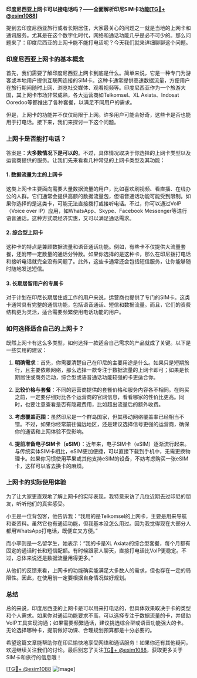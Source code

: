 **印度尼西亚上网卡可以接电话吗？——全面解析印尼SIM卡功能[[TG💪+ @esim1088](https://t.me/s/esim1088)]**

提到去印度尼西亚旅行或者长期居住，大家最关心的问题之一就是当地的上网卡和通讯服务。尤其是在这个数字化时代，网络和通话功能几乎是必不可少的。那么问题来了：印度尼西亚的上网卡能不能打电话呢？今天我们就来详细聊聊这个问题。

### 印度尼西亚上网卡的基本概念

首先，我们需要了解印度尼西亚上网卡到底是什么。简单来说，它是一种专门为游客或本地用户提供互联网连接的SIM卡。这种卡通常提供高速数据流量，方便用户在旅行期间随时上网、浏览社交媒体、观看视频等。印度尼西亚作为一个旅游大国，其上网卡市场非常成熟，各大运营商如Telkomsel、XL Axiata、Indosat Ooredoo等都推出了各种套餐，以满足不同用户的需求。

但是，上网卡的功能并不仅仅局限于上网。许多用户可能会好奇，这些卡是否也能用于打电话。接下来，我们来探讨一下这个问题。

### 上网卡是否能打电话？

答案是：**大多数情况下是可以的**。不过，具体情况取决于你选择的上网卡类型以及运营商提供的服务。让我们先来看看几种常见的上网卡类型及其功能：

#### 1. 数据流量为主的上网卡
这类上网卡主要面向需要大量数据流量的用户，比如喜欢刷视频、看直播、在线办公的人群。它们通常会提供高额的数据流量包，但语音通话功能可能受到限制。如果你选择的是这类卡，可能无法直接拨打或接听电话。不过，你可以通过VoIP（Voice over IP）应用，如WhatsApp、Skype、Facebook Messenger等进行语音通话。这种方式既经济实惠，又可以满足通话需求。

#### 2. 综合型上网卡
这种卡的特点是兼顾数据流量和语音通话功能。例如，有些卡不仅提供大流量套餐，还附带一定数量的通话分钟数。如果你选择的是这种卡，那么在印尼拨打电话和接听电话就完全没有问题了。此外，这些卡通常还会包括短信服务，让你能够随时随地发送短信。

#### 3. 长期居留用户的专属卡
对于计划在印尼长期居住或工作的用户来说，运营商也提供了专门的SIM卡。这类卡通常具有完整的通信功能，包括语音通话、短信和数据流量。而且，它们的资费结构更为灵活，适合需要频繁使用电话功能的用户。

### 如何选择适合自己的上网卡？

既然上网卡有这么多类型，如何选择一款适合自己需求的产品就成了关键。以下是一些实用的建议：

1. **明确需求**：首先，你需要清楚自己在印尼的主要用途是什么。如果只是短期旅行，且主要依赖网络，那么选择一款专注于数据流量的上网卡即可；如果是长期居住或商务活动，综合型或语音通话功能较强的卡更适合你。

2. **比较价格与套餐**：不同的运营商提供的套餐价格和服务内容各不相同。在购买之前，一定要仔细对比各个运营商的官网信息，看看哪家的性价比更高。同时，也要注意查看是否有隐藏费用，比如超出流量后的额外收费。

3. **考虑覆盖范围**：虽然印尼是一个群岛国家，但其移动网络覆盖率已经相当不错。不过，如果你经常前往偏远地区，还是建议选择信号更强的运营商，确保你的通话和上网体验不受影响。

4. **提前准备电子SIM卡（eSIM）**：近年来，电子SIM卡（eSIM）逐渐流行起来。与传统实体SIM卡相比，eSIM更加便捷，可以直接下载到手机中，无需更换物理卡。如果你习惯使用苹果或其他支持eSIM的设备，不妨考虑购买一张eSIM卡，这样可以省去换卡的麻烦。

### 上网卡的实际使用体验

为了让大家更直观地了解上网卡的实际表现，我特意采访了几位近期去过印尼的朋友，听听他们的真实感受。

小王是一位背包客，他告诉我：“我用的是Telkomsel的上网卡，主要是用来导航和查资料。虽然它也有通话功能，但我基本没怎么用过。因为我觉得现在大部分人都用WhatsApp打电话，既便宜又方便。”

而小李则是一名留学生，她表示：“我的卡是XL Axiata的综合型套餐，每个月都有固定的通话时长和短信配额。有时候跟家人聊天，直接打电话比VoIP更稳定。不过，总体来说还是数据流量用得更多。”

从他们的反馈来看，上网卡的功能确实能满足大多数人的需求，但也存在一定的局限性。因此，在使用前一定要根据自身情况做好规划。

### 总结

总的来说，印度尼西亚的上网卡是可以用来打电话的，但具体效果取决于卡的类型和个人需求。如果你对通话功能要求不高，可以选择专注于数据流量的卡，并借助VoIP工具实现沟通；如果需要频繁通话，建议挑选综合型或语音功能强大的卡。无论选择哪种卡，提前做好功课、合理规划预算都是十分必要的。

希望这篇文章能帮助你在印尼愉快地享受网络和通话服务！如果你还有其他疑问，欢迎继续关注我们的讨论。最后别忘了关注[TG💪+ @esim1088](https://t.me/s/esim1088)，获取更多关于SIM卡和旅行的信息哦！

[[TG💪+ @esim1088](https://t.me/s/esim1088) ![Image](https://i.postimg.cc/4NQfJmqS/Snipaste-2025-05-13-00-14-12.png)]